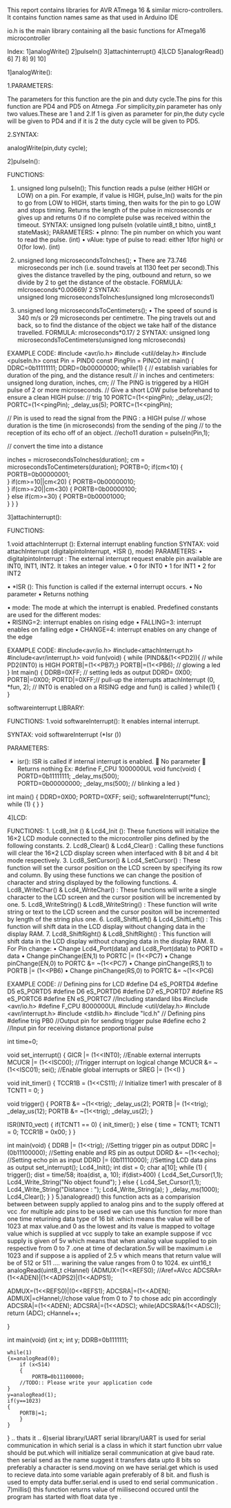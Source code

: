 This report contains libraries for AVR ATmega 16 & similar micro-controllers.
It contains function names same as that used in Arduino IDE

io.h is the main library containing all the basic functions for ATmega16 microcontroller

Index:
1]analogWrite()
2]pulseIn()
3]attachinterrupt()
4]LCD
5]analogrRead()
6]
7]
8]
9]
10]

1]analogWrite():

1.PARAMETERS:

The parameters for this function are the pin and duty cycle.The pins for this function are PD4 and PD5 on Atmega .For simplicity,pin parameter has only two values.These are 1 and 2.If 1 is given as parameter for pin,the duty cycle will be given to PD4 and if it is 2 the duty cycle will be given to PD5.

2.SYNTAX:

analogWrite(pin,duty cycle);

2]pulseIn():

FUNCTIONS:

1.  unsigned long pulseIn();
  	This function reads a pulse (either HIGH or LOW) on a pin. For example, if value is HIGH, pulse_In() waits for the pin to go             from LOW to HIGH, starts timing, then waits for the pin to go LOW and stops timing. Returns the length of the pulse in            	   microseconds or gives up and returns 0 if no complete pulse was received within the timeout.
    SYNTAX:
      	unsigned long pulseIn (volatile uint8_t bitno, uint8_t stateMask);
    PARAMETERS:
    •	pInno: The pin number on which you want to read the pulse. (int)
    •	vAlue: type of pulse to read: either 1(for high) or 0(for low). (int)

2.  unsigned long microsecondsToInches();
    •	There are 73.746 microseconds per inch (i.e. sound travels at 1130 feet per second).This gives the distance travelled by the     	 ping, outbound and return, so we divide by 2 to get the distance of the obstacle.
    FORMULA:    
        mIcroseconds*0.00669/ 2
    SYNTAX:    
        unsigned long microsecondsToInches(unsigned long mIcroseconds1)

3.  unsigned long microsecondsToCentimeters();
    •	The speed of sound is 340 m/s or 29 microseconds per centimetre. The ping travels out and back, so to find the distance of the           object we take half of the distance travelled.
    FORMULA:
        mIcroseconds*0.17/ 2
    SYNTAX:
        unsigned long microsecondsToCentimeters(unsigned long mIcroseconds)

EXAMPLE CODE:
#include <avr/io.h>
#include <util/delay.h>
#include <pulseIn.h>
const Pin = PIND0
const PingPin = PINC0
int main()
{
  DDRC=0b11111111;
  DDRD=0b00000000;
while(1) 
{
  // establish variables for duration of the ping, and the distance result
  // in inches and centimeters:
  unsigned long duration, inches, cm;
  // The PING is triggered by a HIGH pulse of 2 or more microseconds.
  // Give a short LOW pulse beforehand to ensure a clean HIGH pulse:
  // trig 10
  PORTC=(1<<pingPin);
  _delay_us(2);
  PORTC=(1<<pingPin);
  _delay_us(5);
  PORTC=(1<<pingPin);

  // Pin is used to read the signal from the PING : a HIGH pulse
  // whose duration is the time (in microseconds) from the sending of the ping
  // to the reception of its echo off of an object.
  //echo11
  duration = pulseIn(Pin,1);
  
  // convert the time into a distance
  
  inches = microsecondsToInches(duration);
  cm = microsecondsToCentimeters(duration);
  PORTB=0;
  if(cm<10)
  {
	  PORTB=0b00000001;	  
  }
  if(cm>=10||cm<20)
  {
	  PORTB=0b00000010;	  
  }
  if(cm>=20||cm<30)
  {
	  PORTB=0b00000100;	  
  }
  else if(cm>=30)
  {
	  PORTB=0b00001000;	  
  }
}
}

3]attachinterrupt():

FUNCTIONS:

1.void attachInterrupt (): External interrupt enabling function
SYNTAX:
void attachInterrupt (digitalpintoInterrupt, *ISR (), mode)
PARAMETERS:
• digitalpintoInterrupt : The external interrupt request enable pin available are INT0, INT1, INT2. It takes an integer value.
     • 0 for INT0
     • 1 for INT1
     • 2 for INT2
     
• *ISR ():  This function is called if the external interrupt occurs.
      •	No parameter
      •	Returns nothing

• mode: The mode at which the interrupt is enabled. Predefined constants are used for the different modes:   
      •	RISING=2: interrupt enables on rising edge 
      •	FALLING=3: interrupt enables on falling edge 
      •	CHANGE=4: interrupt enables on any change of the edge
      
EXAMPLE CODE:
#include<avr/io.h>
#include<attachInterrupt.h>
#include<avr/interrupt.h>
void fun(void)
{
        while (PIND&&(1<<PD2)){    // while PD2(INT0) is HIGH
        PORTB|=(1<<PB7);}
        PORTB|=(1<<PB6);   // glowing a led  
}
Int main() 
{       DDRB=0XFF; // setting leds as output
	DDRD= 0X00; 
	PORTB|=0X00;
	PORTD|=0XFF;// pull-up the interrupts
	attachInterrupt (0, *fun, 2); // INT0  is enabled on a RISING edge and fun() is called
}
while(1) {             
}

softwareinterrupt LIBRARY:

FUNCTIONS:
1.void softwareInterrupt(): It enables internal interrupt.

SYNTAX:
void softwareInterrupt (*Isr ())

PARAMETERS:
*  isr(): ISR is called if internal interrupt is enabled.
	No parameter 
	Returns nothing
Ex: #define F_CPU 1000000UL
void func(void)
{
   PORTD=0b11111111; 
   _delay_ms(500);   
   PORTD=0b00000000;
   _delay_ms(500);   // blinking a led
}

int main()
{       DDRD=0X00;
	PORTD=0XFF;
	sei();
        softwareInterrupt(*func);
	while (1)
	{
        }
}

4]LCD:

FUNCTIONS:
	1.	Lcd8_Init () & Lcd4_Init (): These functions will initialize the 16×2 LCD module connected to the microcontroller
	        pins defined by the following constants.
	2.	Lcd8_Clear() & Lcd4_Clear() : Calling these functions will clear the 16×2 LCD display screen when interfaced with
	        8 bit and 4 bit mode respectively.
	3.	Lcd8_SetCursor() & Lcd4_SetCursor() : These function will set the cursor position on the LCD screen by specifying 
	        its row and column. By using these functions we can change the position of character and string displayed by the
		following functions.
	4.	Lcd8_WriteChar() & Lcd4_WriteChar() : These functions will write a single character to the LCD screen and the cursor
	        position will be incremented by one.
	5.	Lcd8_WriteString() & Lcd8_WriteString() : These function will write string or text to the LCD screen and the cursor
	        positon will be incremented by length of the string plus one.
	6.	Lcd8_ShiftLeft() & Lcd4_ShiftLeft() : This function will shift data in the LCD display without changing data in the
	        display RAM.
	7.	Lcd8_ShiftRight() & Lcd8_ShiftRight() : This function will shift data in the LCD display without changing data in 
	        the display RAM.
	8.	For Pin change:
		•	Change Lcd4_Port(data) and Lcd8_Port(data) to PORTD = data
		•	Change pinChange(EN,1) to  PORTC |= (1<<PC7)
		•	Change pinChange(EN,0) to PORTC &= ~(1<<PC7)
		•	Change pinChange(RS,1) to PORTB |= (1<<PB6)
		•	Change pinChange(RS,0) to PORTC &= ~(1<<PC6)

EXAMPLE CODE:
// Defining pins for LCD
#define D4 eS_PORTD4
#define D5 eS_PORTD5
#define D6 eS_PORTD6
#define D7 eS_PORTD7
#define RS eS_PORTC6
#define EN eS_PORTC7
//Including standard libs
#include <avr/io.h>
#define F_CPU 8000000UL
#include <util/delay.h>
#include <avr/interrupt.h>
#include <stdlib.h>
#include "lcd.h"
// Defining pins
#define trig PB0	//Output pin for sending trigger pulse
#define echo 2	//Input pin for receiving distance proportional pulse

int time=0;

void set_interrupt()
{
	GICR |= (1<<INT0);	//Enable external interrupts
	MCUCR |= (1<<ISC00); //Trigger interrupt on logical change
	MCUCR &= ~(1<<ISC01);
	sei();	//Enable global interrupts or SREG |= (1<<I)
}

void init_timer()
{
	TCCR1B = (1<<CS11); // Initialize timer1 with prescaler of 8
	TCNT1 = 0;
}

void trigger()
{
	PORTB &= ~(1<<trig);
	_delay_us(2);
	PORTB |= (1<<trig);
	_delay_us(12);
	PORTB &= ~(1<<trig);
	_delay_us(2);
}

ISR(INT0_vect)
{
	if(TCNT1 == 0)
	{
		init_timer();
	}
	else
	{
		time = TCNT1;
		TCNT1 = 0;
		TCCR1B = 0x00; 
	}
}

int main(void)
{
	DDRB |= (1<<trig);	//Setting trigger pin as output
	DDRC |= (0b11100000);	//Setting enable and RS pin as output
	DDRD &= ~(1<<echo);	//Setting echo pin as input
	DDRD |= (0b11110000);	//Setting LCD data pins as output
	set_interrupt();
	Lcd4_Init();
	int dist = 0;
	char a[10];
    while (1) 
    {
		trigger();
		dist = time/58;
		itoa(dist, a, 10);
		if(dist>400)
		{
			Lcd4_Set_Cursor(1,1);			
			Lcd4_Write_String("No object found");
		}
		else
		{
			Lcd4_Set_Cursor(1,1);
			Lcd4_Write_String("Distance : ");
			Lcd4_Write_String(a);
		}
		_delay_ms(1000);
		Lcd4_Clear();
    }
}
5.)analogread()
this function acts as a comparision between between supply applied to analog pins and to the supply offered at vcc .for multiple adc pins to be used we can use this function for more than one time returining data type of 16 bit .which means the value will be of 1023 at max value.and 0 as the lowest and its value is mapped to voltage value which is supplied at vcc supply to take an example suppose if vcc supply is given of 5v which means that when analog value supplied to pin respective from 0 to 7 .one at time of declaration.5v will be maximum i.e 1023 and if suppose a is applied of 2.5 v which means that return value will be of 512 or 511 .... warining the value ranges from 0 to 1024.
ex
uint16_t analogRead(uint8_t cHannel)
{ADMUX=(1<<REFS0);				//Aref=AVcc
ADCSRA=(1<<ADEN)|(1<<ADPS2)|(1<<ADPS1);		
  
  ADMUX=(1<<REFS0)|(0<<REFS1);
  ADCSRA|=(1<<ADEN);
  ADMUX|=cHannel;//chose value from 0 to 7 to chose adc pin accordingly
  ADCSRA|=(1<<ADEN);
  ADCSRA|=(1<<ADSC);
 while(ADCSRA&(1<<ADSC));
 return (ADC);
 cHannel++;
 
}

int main(void)
{int x; 
	int y;
	DDRB=0b1111111;
	
    while(1)
    {x=analogRead(0);
		if (x<514)
		{
			PORTB=0b11100000;
        //TODO:: Please write your application code 
    }
	y=analogRead(1);
	if(y==1023)
	{
		PORTB|=1;	
		}
	}	
}
.. thats it ..
6)serial library/UART
serial library/UART is used for serial communication in which serial is a class in which it start function ubrr value should be put.which will initialize serail communication at give baud rate. then serial send as the name suggest it transfers data upto 8 bits so preferably a character is send.moving on we have serial.get which is used to recieve data.into some variable again preferably of 8 bit. and flush is used to empty data buffer.serial.end is used to end serial communication .
7)millis()
this function returns value of miilisecond occured until the program has started with float data tye
.
